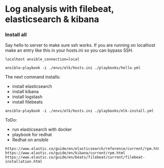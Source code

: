 # Log analysis with filebeat, elasticsearch & kibana

### Install all
Say hello to server to make sure ssh works. If you are running on localhost make an entry like this in your hosts.ini so you can bypass SSH.

```
localhost ansible_connection=local
```

```
ansible-playbook -i ./envs/elk/hosts.ini ./playbooks/hello.yml
```
The next command installs:
- install elasticsearch
- install kibana
- install logstash
- install filebeats

```
ansible-playbook -i ./envs/elk/hosts.ini ./playbooks/elk-install.yml
```

ToDo:
- run elasticsearch with docker
- playbook for redhat 
- Redhat on ansible 
```
https://www.elastic.co/guide/en/elasticsearch/reference/current/rpm.html
https://www.elastic.co/guide/en/kibana/current/rpm.html
https://www.elastic.co/guide/en/beats/filebeat/current/filebeat-installation.html
```

